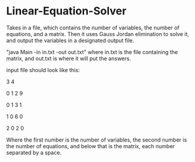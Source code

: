 # Linear-Equation-Solver
Takes in a file, which contains the number of variables, the number of equations, and a matrix. Then it uses Gauss Jordan elimination to solve it, and output the variables in a designated output file.

"java Main -in in.txt -out out.txt" where in.txt is the file containing the matrix, and out.txt is where it will put the answers.

input file should look like this:

3 4

0 1 2 9

0 1 3 1

1 0 6 0

2 0 2 0

Where the first number is the number of variables, the second number is the number of equations, and below that is the matrix, each number separated by a space. 
